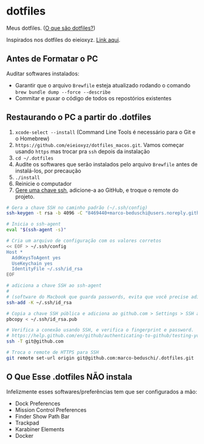 # dotfiles

Meus dotfiles. ([O que são dotfiles?](https://thoughtbot.com/upcase/videos/intro-to-dotfiles#:~:text=Dotfiles%20are%20plain%20text%20configuration,things%20like%20our%20shell%2C%20~%2F.&text=making%20them%20hidden%20files%20on,changes%20you%20make%20over%20time.))

Inspirados nos dotfiles do eieioxyz. [Link aqui](https://github.com/eieioxyz/dotfiles_macos).

## Antes de Formatar o PC

Auditar softwares instalados:

- Garantir que o arquivo `Brewfile` esteja atualizado rodando o comando `brew bundle dump --force --describe`
- Commitar e puxar o código de todos os repostórios existentes

## Restaurando o PC a partir do .dotfiles

1. `xcode-select --install` (Command Line Tools é necessário para o Git e o Homebrew)
2. `https://github.com/eieioxyz/dotfiles_macos.git`. Vamos começar usando `https` mas trocar pra `ssh` depois da instalação
3. `cd ~/.dotfiles`
4. Audite os softwares que serão instalados pelo arquivo `Brewfile` antes de instalá-los, por precaução
5. `./install`
6. Reinicie o computador
7. [Gere uma chave ssh](https://docs.github.com/en/authentication/connecting-to-github-with-ssh), adicione-a ao GitHub, e troque o remote do projeto.

```zsh
# Gera a chave SSH no caminho padrão (~/.ssh/config)
ssh-keygen -t rsa -b 4096 -C "8469440+marco-beduschi@users.noreply.github.com"

# Inicia o ssh-agent
eval "$(ssh-agent -s)"

# Cria um arquivo de configuração com os valores corretos
<< EOF > ~/.ssh/config
Host *
  AddKeysToAgent yes
  UseKeychain yes
  IdentityFile ~/.ssh/id_rsa
EOF

# adiciona a chave SSH ao ssh-agent
#
# (software do Macbook que guarda passwords, evita que você precise adicionar a senha da sua chave SSH a cada push pro repositório)
ssh-add -K ~/.ssh/id_rsa

# Copia a chave SSH pública e adiciona ao github.com > Settings > SSH and GPG keys
pbcopy < ~/.ssh/id_rsa.pub

# Verifica a conexão usando SSH, e verifica o fingerprint e password.
# https://help.github.com/en/github/authenticating-to-github/testing-your-ssh-connection
ssh -T git@github.com

# Troca o remote de HTTPS para SSH
git remote set-url origin git@github.com:marco-beduschi/.dotfiles.git
```

## O Que Esse .dotfiles NÃO instala

Infelizmente esses softwares/preferências tem que ser configurados a mão:

- Dock Preferences
- Mission Control Preferences
- Finder Show Path Bar
- Trackpad
- Karabiner Elements
- Docker
